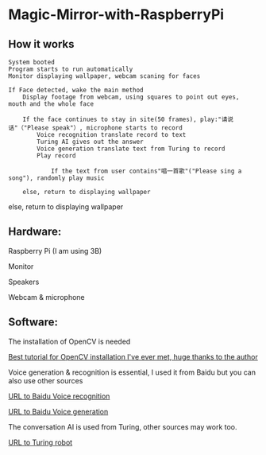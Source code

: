 # Magic-Mirror-with-RaspberryPi
How it works
----------------------------------
    System booted
    Program starts to run automatically
    Monitor displaying wallpaper, webcam scaning for faces
    
    If Face detected, wake the main method
        Display footage from webcam, using squares to point out eyes, mouth and the whole face
    
        If the face continues to stay in site(50 frames), play:"请说话"（"Please speak"）, microphone starts to record
            Voice recognition translate record to text
            Turing AI gives out the answer
            Voice generation translate text from Turing to record
            Play record
                
                If the text from user contains"唱一首歌"("Please sing a song"), randomly play music
        
        else, return to displaying wallpaper
   
   else, return to displaying wallpaper
    
    
Hardware:
----------------------------------  
Raspberry Pi (I am using 3B)
> 
Monitor
> 
Speakers
> 
Webcam & microphone

Software:
----------------------------------  
The installation of OpenCV is needed
> 
[Best tutorial for OpenCV installation I've ever met, huge thanks to the author]( https://www.pyimagesearch.com/2017/09/04/raspbian-stretch-install-opencv-3-python-on-your-raspberry-pi/)<br /> 
> 
Voice generation & recognition is essential, I used it from Baidu but you can also use other sources
> 
[URL to Baidu Voice recognition]( http://ai.baidu.com/tech/speech)<br />  
> 
[URL to Baidu Voice generation]( http://ai.baidu.com/tech/speech/tts)<br />  
> 

The conversation AI is used from Turing, other sources may work too.
> 
[URL to Turing robot]( http://www.turingapi.com/)<br />    


